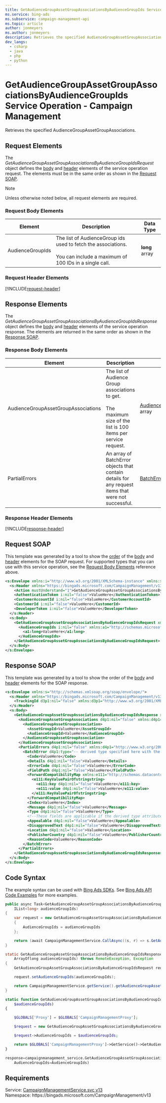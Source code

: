 ```yaml
---
title: GetAudienceGroupAssetGroupAssociationsByAudienceGroupIds Service Operation - Campaign Management
ms.service: bing-ads
ms.subservice: campaign-management-api
ms.topic: article
author: jonmeyers
ms.author: jonmeyers
description: Retrieves the specified AudienceGroupAssetGroupAssociations.
dev_langs: 
  - csharp
  - java
  - php
  - python
---
```

# GetAudienceGroupAssetGroupAssociationsByAudienceGroupIds Service Operation - Campaign Management
Retrieves the specified AudienceGroupAssetGroupAssociations.

## <a name="request"></a>Request Elements
The *GetAudienceGroupAssetGroupAssociationsByAudienceGroupIdsRequest* object defines the [body](#request-body) and [header](#request-header) elements of the service operation request. The elements must be in the same order as shown in the [Request SOAP](#request-soap). 

> [!NOTE]
> Unless otherwise noted below, all request elements are required.

### <a name="request-body"></a>Request Body Elements

|Element|Description|Data Type|
|-----------|---------------|-------------|
|<a name="audiencegroupids"></a>AudienceGroupIds|The list of AudienceGroup ids used to fetch the associations.  <br /><br />You can include a maximum of 100 IDs in a single call. |**long** array|

### <a name="request-header"></a>Request Header Elements
[!INCLUDE[request-header](./includes/request-header.md)]

## <a name="response"></a>Response Elements
The *GetAudienceGroupAssetGroupAssociationsByAudienceGroupIdsResponse* object defines the [body](#response-body) and [header](#response-header) elements of the service operation response. The elements are returned in the same order as shown in the [Response SOAP](#response-soap).

### <a name="response-body"></a>Response Body Elements

|Element|Description|Data Type|
|-----------|---------------|-------------|
|<a name="audiencegroupassetgroupassociations"></a>AudienceGroupAssetGroupAssociations|The list of Audience Group associations to get.  <br /><br />The maximum size of the list is 100 items per service request. |[AudienceGroupAssetGroupAssociation](audiencegroupassetgroupassociation.md) array|
|<a name="partialerrors"></a>PartialErrors|An array of BatchError objects that contain details for any request items that were not successful.|[BatchError](batcherror.md) array|

### <a name="response-header"></a>Response Header Elements
[!INCLUDE[response-header](./includes/response-header.md)]

## <a name="request-soap"></a>Request SOAP
This template was generated by a tool to show the [order](../guides/services-protocol.md#element-order) of the [body](#request-body) and [header](#request-header) elements for the SOAP request. For supported types that you can use with this service operation, see the [Request Body Elements](#request-body) reference above.

```xml
<s:Envelope xmlns:i="http://www.w3.org/2001/XMLSchema-instance" xmlns:s="http://schemas.xmlsoap.org/soap/envelope/">
  <s:Header xmlns="https://bingads.microsoft.com/CampaignManagement/v13">
    <Action mustUnderstand="1">GetAudienceGroupAssetGroupAssociationsByAudienceGroupIds</Action>
    <AuthenticationToken i:nil="false">ValueHere</AuthenticationToken>
    <CustomerAccountId i:nil="false">ValueHere</CustomerAccountId>
    <CustomerId i:nil="false">ValueHere</CustomerId>
    <DeveloperToken i:nil="false">ValueHere</DeveloperToken>
  </s:Header>
  <s:Body>
    <GetAudienceGroupAssetGroupAssociationsByAudienceGroupIdsRequest xmlns="https://bingads.microsoft.com/CampaignManagement/v13">
      <AudienceGroupIds i:nil="false" xmlns:a1="http://schemas.microsoft.com/2003/10/Serialization/Arrays">
        <a1:long>ValueHere</a1:long>
      </AudienceGroupIds>
    </GetAudienceGroupAssetGroupAssociationsByAudienceGroupIdsRequest>
  </s:Body>
</s:Envelope>
```

## <a name="response-soap"></a>Response SOAP
This template was generated by a tool to show the order of the [body](#response-body) and [header](#response-header) elements for the SOAP response.

```xml
<s:Envelope xmlns:s="http://schemas.xmlsoap.org/soap/envelope/">
  <s:Header xmlns="https://bingads.microsoft.com/CampaignManagement/v13">
    <TrackingId d3p1:nil="false" xmlns:d3p1="http://www.w3.org/2001/XMLSchema-instance">ValueHere</TrackingId>
  </s:Header>
  <s:Body>
    <GetAudienceGroupAssetGroupAssociationsByAudienceGroupIdsResponse xmlns="https://bingads.microsoft.com/CampaignManagement/v13">
      <AudienceGroupAssetGroupAssociations d4p1:nil="false" xmlns:d4p1="http://www.w3.org/2001/XMLSchema-instance">
        <AudienceGroupAssetGroupAssociation>
          <AssetGroupId>ValueHere</AssetGroupId>
          <AudienceGroupId>ValueHere</AudienceGroupId>
        </AudienceGroupAssetGroupAssociation>
      </AudienceGroupAssetGroupAssociations>
      <PartialErrors d4p1:nil="false" xmlns:d4p1="http://www.w3.org/2001/XMLSchema-instance">
        <BatchError d4p1:type="-- derived type specified here with the appropriate prefix --">
          <Code>ValueHere</Code>
          <Details d4p1:nil="false">ValueHere</Details>
          <ErrorCode d4p1:nil="false">ValueHere</ErrorCode>
          <FieldPath d4p1:nil="false">ValueHere</FieldPath>
          <ForwardCompatibilityMap xmlns:e111="http://schemas.datacontract.org/2004/07/System.Collections.Generic" d4p1:nil="false">
            <e111:KeyValuePairOfstringstring>
              <e111:key d4p1:nil="false">ValueHere</e111:key>
              <e111:value d4p1:nil="false">ValueHere</e111:value>
            </e111:KeyValuePairOfstringstring>
          </ForwardCompatibilityMap>
          <Index>ValueHere</Index>
          <Message d4p1:nil="false">ValueHere</Message>
          <Type d4p1:nil="false">ValueHere</Type>
          <!--These fields are applicable if the derived type attribute is set to EditorialError-->
          <Appealable d4p1:nil="false">ValueHere</Appealable>
          <DisapprovedText d4p1:nil="false">ValueHere</DisapprovedText>
          <Location d4p1:nil="false">ValueHere</Location>
          <PublisherCountry d4p1:nil="false">ValueHere</PublisherCountry>
          <ReasonCode>ValueHere</ReasonCode>
        </BatchError>
      </PartialErrors>
    </GetAudienceGroupAssetGroupAssociationsByAudienceGroupIdsResponse>
  </s:Body>
</s:Envelope>
```

## <a name="example"></a>Code Syntax
The example syntax can be used with [Bing Ads SDKs](../guides/client-libraries.md). See [Bing Ads API Code Examples](../guides/code-examples.md) for more examples.
```csharp
public async Task<GetAudienceGroupAssetGroupAssociationsByAudienceGroupIdsResponse> GetAudienceGroupAssetGroupAssociationsByAudienceGroupIdsAsync(
	IList<long> audienceGroupIds)
{
	var request = new GetAudienceGroupAssetGroupAssociationsByAudienceGroupIdsRequest
	{
		AudienceGroupIds = audienceGroupIds
	};

	return (await CampaignManagementService.CallAsync((s, r) => s.GetAudienceGroupAssetGroupAssociationsByAudienceGroupIdsAsync(r), request));
}
```
```java
static GetAudienceGroupAssetGroupAssociationsByAudienceGroupIdsResponse getAudienceGroupAssetGroupAssociationsByAudienceGroupIds(
	ArrayOflong audienceGroupIds) throws RemoteException, Exception
{
	GetAudienceGroupAssetGroupAssociationsByAudienceGroupIdsRequest request = new GetAudienceGroupAssetGroupAssociationsByAudienceGroupIdsRequest();

	request.setAudienceGroupIds(audienceGroupIds);

	return CampaignManagementService.getService().getAudienceGroupAssetGroupAssociationsByAudienceGroupIds(request);
}
```
```php
static function GetAudienceGroupAssetGroupAssociationsByAudienceGroupIds(
	$audienceGroupIds)
{

	$GLOBALS['Proxy'] = $GLOBALS['CampaignManagementProxy'];

	$request = new GetAudienceGroupAssetGroupAssociationsByAudienceGroupIdsRequest();

	$request->AudienceGroupIds = $audienceGroupIds;

	return $GLOBALS['CampaignManagementProxy']->GetService()->GetAudienceGroupAssetGroupAssociationsByAudienceGroupIds($request);
}
```
```python
response=campaignmanagement_service.GetAudienceGroupAssetGroupAssociationsByAudienceGroupIds(
	AudienceGroupIds=AudienceGroupIds)
```

## Requirements
Service: [CampaignManagementService.svc v13](https://campaign.api.bingads.microsoft.com/Api/Advertiser/CampaignManagement/v13/CampaignManagementService.svc)  
Namespace: https\://bingads.microsoft.com/CampaignManagement/v13  

